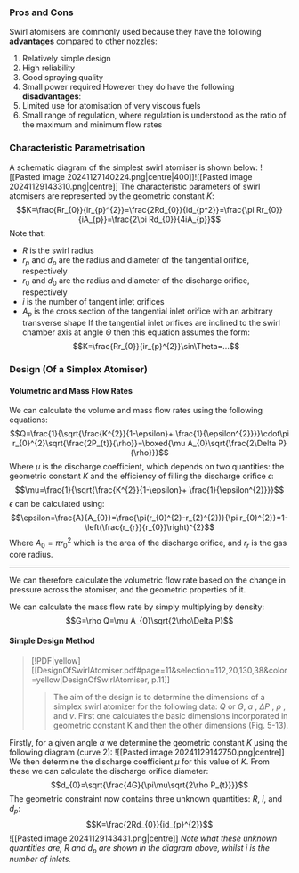 ### Pros and Cons
Swirl atomisers are commonly used because they have the following **advantages** compared to other nozzles:
1) Relatively simple design
2) High reliability
3) Good spraying quality
4) Small power required
However they do have the following **disadvantages**:
1) Limited use for atomisation of very viscous fuels
2) Small range of regulation, where regulation is understood as the ratio of the maximum and minimum flow rates
### Characteristic Parametrisation
A schematic diagram of the simplest swirl atomiser is shown below:
![[Pasted image 20241127140224.png|centre|400]]![[Pasted image 20241129143310.png|centre]]
The characteristic parameters of swirl atomisers are represented by the geometric constant $K$:
$$K=\frac{Rr_{0}}{ir_{p}^{2}}=\frac{2Rd_{0}}{id_{p^2}}=\frac{\pi Rr_{0}}{iA_{p}}=\frac{2\pi Rd_{0}}{4iA_{p}}$$
Note that:
- $R$ is the swirl radius
- $r_{p}$ and $d_{p}$ are the radius and diameter of the tangential orifice, respectively
- $r_{0}$ and $d_{0}$ are the radius and diameter of the discharge orifice, respectively
- $i$ is the number of tangent inlet orifices
- $A_{p}$ is the cross section of the tangential inlet orifice with an arbitrary transverse shape
If the tangential inlet orifices are inclined to the swirl chamber axis at angle $\Theta$ then this equation assumes the form:
$$K=\frac{Rr_{0}}{ir_{p}^{2}}\sin\Theta=...$$
### Design (Of a Simplex Atomiser)
#### Volumetric and Mass Flow Rates
We can calculate the volume and mass flow rates using the following equations:
$$Q=\frac{1}{\sqrt{\frac{K^{2}}{1-\epsilon}+ \frac{1}{\epsilon^{2}}}}\cdot\pi r_{0}^{2}\sqrt{\frac{2P_{t}}{\rho}}=\boxed{\mu A_{0}\sqrt{\frac{2\Delta P}{\rho}}}$$
Where $\mu$ is the discharge coefficient, which depends on two quantities: the geometric constant $K$ and the efficiency of filling the discharge orifice $\epsilon$:
$$\mu=\frac{1}{\sqrt{\frac{K^{2}}{1-\epsilon}+ \frac{1}{\epsilon^{2}}}}$$
$\epsilon$ can be calculated using:
$$\epsilon=\frac{A}{A_{0}}=\frac{\pi(r_{0}^{2}-r_{2}^{2})}{\pi r_{0}^{2}}=1-\left(\frac{r_{r}}{r_{0}}\right)^{2}$$
Where $A_{0}=\pi r_{0}^{2}$ which is the area of the discharge orifice, and $r_{r}$ is the gas core radius.
**************
We can therefore calculate the volumetric flow rate based on the change in pressure across the atomiser, and the geometric properties of it.

We can calculate the mass flow rate by simply multiplying by density:
$$G=\rho Q=\mu A_{0}\sqrt{2\rho\Delta P}$$

#### Simple Design Method

> [!PDF|yellow] [[DesignOfSwirlAtomiser.pdf#page=11&selection=112,20,130,38&color=yellow|DesignOfSwirlAtomiser, p.11]]
> > The aim of the design is to determine the dimensions of a simplex swirl atomizer for the following data: $Q$ or $G$, $a$ , $\Delta P$ , $\rho$ , and $v$. First one calculates the basic dimensions incorporated in geometric constant K and then the other dimensions (Fig. 5-13).
> 

Firstly, for a given angle $\alpha$ we determine the geometric constant $K$ using the following diagram (curve 2):
![[Pasted image 20241129142750.png|centre]]
We then determine the discharge coefficient $\mu$ for this value of $K$.
From these we can calculate the discharge orifice diameter:
$$d_{0}=\sqrt{\frac{4G}{\pi\mu\sqrt{2\rho P_{t}}}}$$
The geometric constraint now contains three unknown quantities: $R$, $i$, and $d_{p}$:
$$K=\frac{2Rd_{0}}{id_{p}^{2}}$$
![[Pasted image 20241129143431.png|centre]]
*Note what these unknown quantities are, $R$ and $d_{p}$ are shown in the diagram above, whilst $i$ is the number of inlets.*
